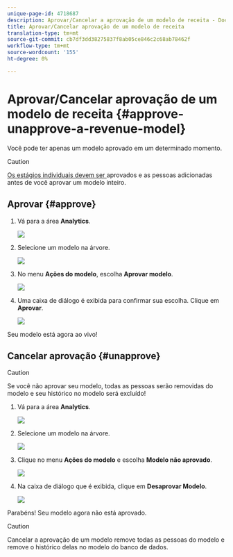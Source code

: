 ```yaml
---
unique-page-id: 4718687
description: Aprovar/Cancelar a aprovação de um modelo de receita - Documentos do marketing - Documentação do produto
title: Aprovar/Cancelar aprovação de um modelo de receita
translation-type: tm+mt
source-git-commit: cb7df3dd38275837f8ab05ce846c2c68ab78462f
workflow-type: tm+mt
source-wordcount: '155'
ht-degree: 0%

---
```



# Aprovar/Cancelar aprovação de um modelo de receita {#approve-unapprove-a-revenue-model}

Você pode ter apenas um modelo aprovado em um determinado momento.

>[!CAUTION]
>
>[Os estágios individuais devem ser ](/help/marketo/product-docs/reporting/revenue-cycle-analytics/revenue-cycle-models/approving-stages-and-assigning-leads-to-a-revenue-model.md) aprovados e as pessoas adicionadas antes de você aprovar um modelo inteiro.

## Aprovar {#approve}

1. Vá para a área **Analytics**.

   ![](assets/image2017-3-28-8-3a9-3a16.png)

1. Selecione um modelo na árvore.

   ![](assets/image2015-4-28-13-3a25-3a17.png)

1. No menu **Ações do modelo**, escolha **Aprovar modelo**.

   ![](assets/image2015-4-28-14-3a6-3a3.png)

1. Uma caixa de diálogo é exibida para confirmar sua escolha. Clique em **Aprovar**.

   ![](assets/image2015-4-28-14-3a6-3a49.png)

Seu modelo está agora ao vivo!

## Cancelar aprovação {#unapprove}

>[!CAUTION]
>
>Se você não aprovar seu modelo, todas as pessoas serão removidas do modelo e seu histórico no modelo será excluído!

1. Vá para a área **Analytics**.

   ![](assets/image2017-3-28-8-3a9-3a30.png)

1. Selecione um modelo na árvore.

   ![](assets/image2015-4-28-13-3a25-3a17.png)

1. Clique no menu **Ações do modelo** e escolha **Modelo não aprovado**.

   ![](assets/image2015-4-28-13-3a28-3a0.png)

1. Na caixa de diálogo que é exibida, clique em **Desaprovar Modelo**.

   ![](assets/image2017-3-28-8-3a21-3a9.png)

Parabéns! Seu modelo agora não está aprovado.

>[!CAUTION]
>
>Cancelar a aprovação de um modelo remove todas as pessoas do modelo e remove o histórico delas no modelo do banco de dados.
